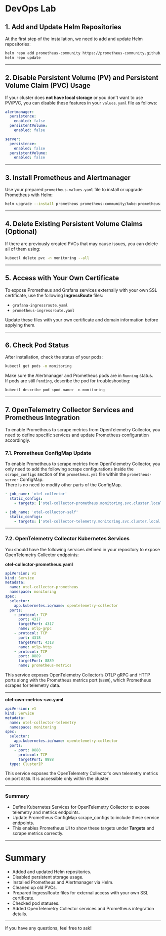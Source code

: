 # DevOps Lab

## 1. Add and Update Helm Repositories

At the first step of the installation, we need to add and update Helm repositories:

```bash
helm repo add prometheus-community https://prometheus-community.github.io/helm-charts
helm repo update
```

---

## 2. Disable Persistent Volume (PV) and Persistent Volume Claim (PVC) Usage

If your cluster does **not have local storage** or you don't want to use PV/PVC, you can disable these features in your `values.yaml` file as follows:

```yaml
alertmanager:
  persistence:
    enabled: false
  persistentVolume:
    enabled: false

server:
  persistence:
    enabled: false
  persistentVolume:
    enabled: false
```

---

## 3. Install Prometheus and Alertmanager

Use your prepared `prometheus-values.yaml` file to install or upgrade Prometheus with Helm:

```bash
helm upgrade --install prometheus prometheus-community/kube-prometheus-stack -n monitoring -f prometheus-values.yaml
```

---

## 4. Delete Existing Persistent Volume Claims (Optional)

If there are previously created PVCs that may cause issues, you can delete all of them using:

```bash
kubectl delete pvc -n monitoring --all
```

---

## 5. Access with Your Own Certificate

To expose Prometheus and Grafana services externally with your own SSL certificate, use the following **IngressRoute** files:

- `grafana-ingressroute.yaml`
- `prometheus-ingressroute.yaml`

Update these files with your own certificate and domain information before applying them.

---

## 6. Check Pod Status

After installation, check the status of your pods:

```bash
kubectl get pods -n monitoring
```

Make sure the Alertmanager and Prometheus pods are in `Running` status.  
If pods are still `Pending`, describe the pod for troubleshooting:

```bash
kubectl describe pod <pod-name> -n monitoring
```

---

## 7. OpenTelemetry Collector Services and Prometheus Integration

To enable Prometheus to scrape metrics from OpenTelemetry Collector, you need to define specific services and update Prometheus configuration accordingly.

### 7.1. Prometheus ConfigMap Update

To enable Prometheus to scrape metrics from OpenTelemetry Collector, you only need to add the following scrape configurations inside the `scrape_configs` section of the `prometheus.yml` file within the `prometheus-server` ConfigMap.  
There is no need to modify other parts of the ConfigMap.

```yaml
- job_name: 'otel-collector'
  static_configs:
    - targets: ['otel-collector-prometheus.monitoring.svc.cluster.local:8889']

- job_name: 'otel-collector-self'
  static_configs:
    - targets: ['otel-collector-telemetry.monitoring.svc.cluster.local:8888']
```

---

### 7.2. OpenTelemetry Collector Kubernetes Services

You should have the following services defined in your repository to expose OpenTelemetry Collector endpoints:

**otel-collector-prometheus.yaml**

```yaml
apiVersion: v1
kind: Service
metadata:
  name: otel-collector-prometheus
  namespace: monitoring
spec:
  selector:
    app.kubernetes.io/name: opentelemetry-collector
  ports:
    - protocol: TCP
      port: 4317
      targetPort: 4317
      name: otlp-grpc
    - protocol: TCP
      port: 4318
      targetPort: 4318
      name: otlp-http
    - protocol: TCP
      port: 8889
      targetPort: 8889
      name: prometheus-metrics
```

This service exposes OpenTelemetry Collector’s OTLP gRPC and HTTP ports along with the Prometheus metrics port (`8889`), which Prometheus scrapes for telemetry data.

---

**otel-own-metrics-svc.yaml**

```yaml
apiVersion: v1
kind: Service
metadata:
  name: otel-collector-telemetry
  namespace: monitoring
spec:
  selector:
    app.kubernetes.io/name: opentelemetry-collector
  ports:
    - port: 8888
      protocol: TCP
      targetPort: 8888
  type: ClusterIP
```

This service exposes the OpenTelemetry Collector’s own telemetry metrics on port `8888`. It is accessible only within the cluster.

---

### Summary

- Define Kubernetes Services for OpenTelemetry Collector to expose telemetry and metrics endpoints.  
- Update Prometheus ConfigMap scrape_configs to include these service endpoints.  
- This enables Prometheus UI to show these targets under **Targets** and scrape metrics correctly.

---

# Summary

- Added and updated Helm repositories.  
- Disabled persistent storage usage.  
- Installed Prometheus and Alertmanager via Helm.  
- Cleaned up old PVCs.  
- Prepared IngressRoute files for external access with your own SSL certificate.  
- Checked pod statuses.  
- Added OpenTelemetry Collector services and Prometheus integration details.

---

If you have any questions, feel free to ask!
